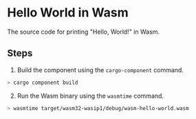 # Hello World in Wasm

The source code for printing "Hello, World!" in Wasm.

## Steps

1. Build the component using the `cargo-component` command.

```bash
> cargo component build
```

2. Run the Wasm binary using the `wasmtime` command.

```bash
> wasmtime target/wasm32-wasip1/debug/wasm-hello-world.wasm
```
